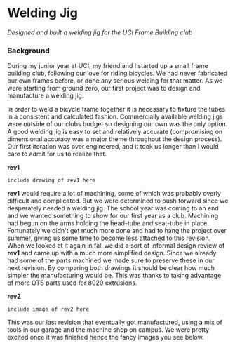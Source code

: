 # Welding Jig

*Designed and built a welding jig for the UCI Frame Building club*

### Background

During my junior year at UCI, my friend and I started up a small frame building club, following our love for riding bicycles. 
We had never fabricated our own frames before, or done any serious welding for that matter. As we were starting from ground zero,
our first project was to design and manufacture a welding jig.

In order to weld a bicycle frame together it is necessary to fixture the tubes in a consistent and calculated fashion.
Commercially available welding jigs were outside of our clubs budget so designing our own was the only option. A good
welding jig is easy to set and relatively accurate (compromising on dimensional accuracy was a major theme throughout the 
design process). Our first iteration was over engineered, and it took us longer than I would care to admit for us to realize that.

**rev1**

`include drawing of rev1 here`

**rev1** would require a lot of machining, some of which was probably overly difficult and complicated. But we were determined to push
forward since we desperately needed a welding jig. The school year was coming to an end and we wanted something to show for our first year 
as a club. Machining had begun on the arms holding the head-tube and seat-tube in place. Fortunately we didn't get much more done and had 
to hang the project over summer, giving us some time to become less attached to this revision. When we looked
at it again in fall we did a sort of informal design review of **rev1** and came up with a much more simplified design. Since we already had 
some of the parts machined we made sure to preserve these in our next revision. By comparing both drawings it should be clear how much
simpler the manufacturing would be. This was thanks to taking advantage of more OTS parts used for 8020 extrusions.

**rev2**

`include image of rev2 here`

This was our last revision that eventually got manufactured, using a mix of tools in our garage and the machine shop on campus. We were 
pretty excited once it was finished hence the fancy images you see below.